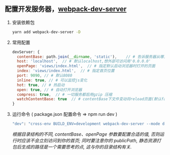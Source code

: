 ## 配置开发服务器，[webpack-dev-server](https://www.webpackjs.com/configuration/dev-server/)

1. 安装依赖包  

    ```bash
    yarn add webpack-dev-server -D
    ```

2. 常用配置  

    ```js
    devServer: {
      contentBase: path.join(__dirname, 'static'),    // # 告诉服务器从哪里提供内容(默认当前工作目录)
      host: 'localhost',  // # 默认localhost,想外部可访问用'0.0.0.0'
      openPage: 'views/index.html',  // # 指定默认启动浏览器时打开的页面
      index: 'views/index.html',  // # 指定首页位置
      port: 9090, // # 默认8080
      inline: true, // # 可以监控js变化
      hot: true, // # 热启动
      open: true, // # 自动打开浏览器
      compress: true,  // # 一切服务都启用gzip 压缩
      watchContentBase: true  // # contentBase下文件变动将reload页面(默认false)
    }
    ```

3. 运行命令 ( package.json 配置命令 => npm run dev )

    ```bash
    "dev": "cross-env BUILD_ENV=development webpack-dev-server --mode development --colors --profile"
    ```

    _根据目录结构的不同, contentBase、openPage 参数要配置合适的值, 否则运行时应该不会立刻访问到你的首页; 同时要注意你的 publicPath, 静态资源打包后生成的路径是一个需要思考的点, 这与你的目录结构有关._